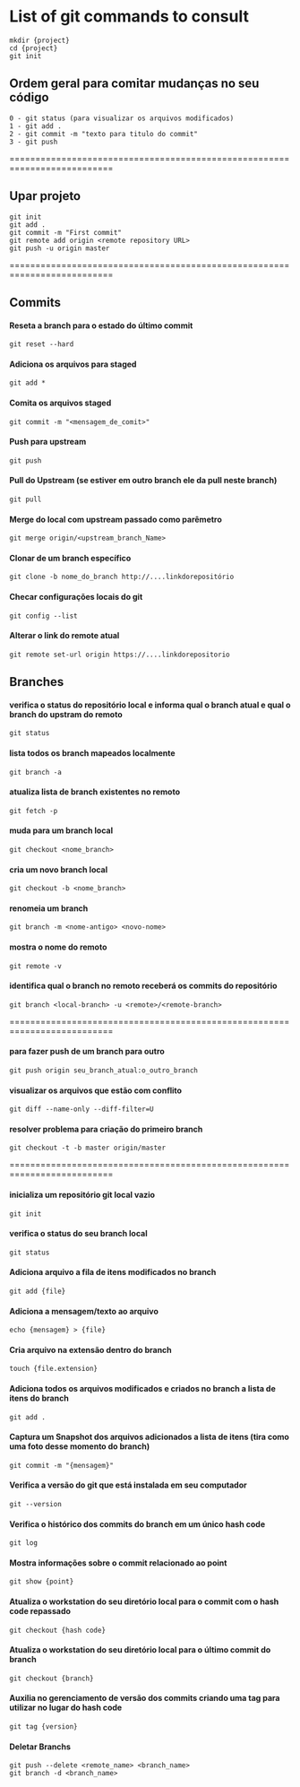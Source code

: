 # List of git commands to consult

```
mkdir {project}
cd {project}
git init
```

## Ordem geral para comitar mudanças no seu código
```							
0 - git status (para visualizar os arquivos modificados)
1 - git add .
2 - git commit -m "texto para titulo do commit"
3 - git push
```
==========================================================================

## Upar projeto
```
git init
git add .
git commit -m "First commit"
git remote add origin <remote repository URL>
git push -u origin master
```
==========================================================================

## Commits 

#### Reseta a branch para o estado do último commit
```
git reset --hard
```
#### Adiciona os arquivos para staged
```
git add *
```
#### Comita os arquivos staged
```
git commit -m "<mensagem_de_comit>"
```
#### Push para upstream
```
git push
```
#### Pull do Upstream (se estiver em outro branch ele da pull neste branch)
```
git pull
``` 
#### Merge do local com upstream passado como parêmetro
```
git merge origin/<upstream_branch_Name>
```
#### Clonar de um branch específico
```
git clone -b nome_do_branch http://....linkdorepositório
```
#### Checar configurações locais do git
```
git config --list
```
#### Alterar o link do remote atual
```
git remote set-url origin https://....linkdorepositorio
```
## Branches

####  verifica o status do repositório local e informa qual o branch atual e qual o branch do upstram do remoto
```
git status
```
#### lista todos os branch mapeados localmente
```
git branch -a
```
#### atualiza lista de branch existentes no remoto
```
git fetch -p
```
#### muda para um branch local
```
git checkout <nome_branch>
```
#### cria um novo branch local
```
git checkout -b <nome_branch>
```
#### renomeia um branch
```
git branch -m <nome-antigo> <novo-nome>
```
#### mostra o nome do remoto
```
git remote -v
```
#### identifica qual o branch no remoto receberá os commits do repositório
```
git branch <local-branch> -u <remote>/<remote-branch>
```
==========================================================================


#### para fazer push de um branch para outro
```
git push origin seu_branch_atual:o_outro_branch
```
#### visualizar os arquivos que estão com conflito
```
git diff --name-only --diff-filter=U
```
#### resolver problema para criação do primeiro branch 
```
git checkout -t -b master origin/master
```

==========================================================================

#### inicializa um repositório git local vazio
```
git init 
```
#### verifica o status do seu branch local
```
git status
```
#### Adiciona arquivo a fila de itens modificados no branch
```
git add {file}
```
#### Adiciona a mensagem/texto ao arquivo
```
echo {mensagem} > {file}
```
#### Cria arquivo na extensão dentro do branch
```
touch {file.extension}
```
#### Adiciona todos os arquivos modificados e criados no branch a lista de itens do branch 
```
git add .
```
#### Captura um Snapshot dos arquivos adicionados a lista de itens (tira como uma foto desse momento do branch)
```
git commit -m "{mensagem}"
```
#### Verifica a versão do git que está instalada em seu computador
```
git --version
```
#### Verifica o histórico dos commits do branch em um único hash code
```
git log
```
#### Mostra informações sobre o commit relacionado ao point
```
git show {point}
```
#### Atualiza o workstation do seu diretório local para o commit com o hash code repassado 
```
git checkout {hash code}
```
#### Atualiza o workstation do seu diretório local para o último commit do branch
```
git checkout {branch}
```
#### Auxilia no gerenciamento de versão dos commits criando uma tag para utilizar no lugar do hash code
```
git tag {version}
```
#### Deletar Branchs
```
git push --delete <remote_name> <branch_name>
git branch -d <branch_name>
```

